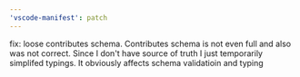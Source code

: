 ```yaml
---
'vscode-manifest': patch
---
```


fix: loose contributes schema. Contributes schema is not even full and also was not correct. Since I don't have source of truth I just temporarily simplifed typings. It obviously affects schema validatioin and typing
